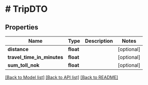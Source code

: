 # # TripDTO

## Properties

Name | Type | Description | Notes
------------ | ------------- | ------------- | -------------
**distance** | **float** |  | [optional]
**travel_time_in_minutes** | **float** |  | [optional]
**sum_toll_nok** | **float** |  | [optional]

[[Back to Model list]](../../README.md#models) [[Back to API list]](../../README.md#endpoints) [[Back to README]](../../README.md)
